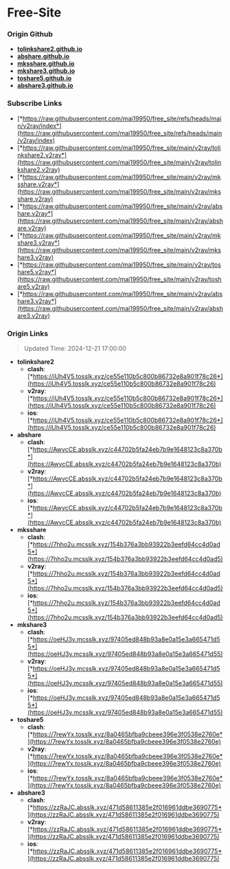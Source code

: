 # Free-Site

### Origin Github

- [**tolinkshare2.github.io**](https://github.com/tolinkshare2/tolinkshare2.github.io)
- [**abshare.github.io**](https://github.com/abshare/abshare.github.io)
- [**mksshare.github.io**](https://github.com/mksshare/mksshare.github.io)
- [**mkshare3.github.io**](https://github.com/mkshare3/mkshare3.github.io)
- [**toshare5.github.io**](https://github.com/toshare5/toshare5.github.io)
- [**abshare3.github.io**](https://github.com/abshare3/abshare3.github.io)

### Subscribe Links

- [*https://raw.githubusercontent.com/mai19950/free_site/refs/heads/main/v2ray/index*](https://raw.githubusercontent.com/mai19950/free_site/refs/heads/main/v2ray/index)
- [*https://raw.githubusercontent.com/mai19950/free_site/main/v2ray/tolinkshare2.v2ray*](https://raw.githubusercontent.com/mai19950/free_site/main/v2ray/tolinkshare2.v2ray)
- [*https://raw.githubusercontent.com/mai19950/free_site/main/v2ray/mksshare.v2ray*](https://raw.githubusercontent.com/mai19950/free_site/main/v2ray/mksshare.v2ray)
- [*https://raw.githubusercontent.com/mai19950/free_site/main/v2ray/abshare.v2ray*](https://raw.githubusercontent.com/mai19950/free_site/main/v2ray/abshare.v2ray)
- [*https://raw.githubusercontent.com/mai19950/free_site/main/v2ray/mkshare3.v2ray*](https://raw.githubusercontent.com/mai19950/free_site/main/v2ray/mkshare3.v2ray)
- [*https://raw.githubusercontent.com/mai19950/free_site/main/v2ray/toshare5.v2ray*](https://raw.githubusercontent.com/mai19950/free_site/main/v2ray/toshare5.v2ray)
- [*https://raw.githubusercontent.com/mai19950/free_site/main/v2ray/abshare3.v2ray*](https://raw.githubusercontent.com/mai19950/free_site/main/v2ray/abshare3.v2ray)

### Origin Links

> Updated Time: 2024-12-21 17:00:00

- **tolinkshare2**
  - **clash**: [*https://iUh4V5.tosslk.xyz/ce55e110b5c800b86732e8a901f78c26*](https://iUh4V5.tosslk.xyz/ce55e110b5c800b86732e8a901f78c26)
  - **v2ray**: [*https://iUh4V5.tosslk.xyz/ce55e110b5c800b86732e8a901f78c26*](https://iUh4V5.tosslk.xyz/ce55e110b5c800b86732e8a901f78c26)
  - **ios**: [*https://iUh4V5.tosslk.xyz/ce55e110b5c800b86732e8a901f78c26*](https://iUh4V5.tosslk.xyz/ce55e110b5c800b86732e8a901f78c26)
- **abshare**
  - **clash**: [*https://AwvcCE.absslk.xyz/c44702b5fa24eb7b9e1648123c8a370b*](https://AwvcCE.absslk.xyz/c44702b5fa24eb7b9e1648123c8a370b)
  - **v2ray**: [*https://AwvcCE.absslk.xyz/c44702b5fa24eb7b9e1648123c8a370b*](https://AwvcCE.absslk.xyz/c44702b5fa24eb7b9e1648123c8a370b)
  - **ios**: [*https://AwvcCE.absslk.xyz/c44702b5fa24eb7b9e1648123c8a370b*](https://AwvcCE.absslk.xyz/c44702b5fa24eb7b9e1648123c8a370b)
- **mksshare**
  - **clash**: [*https://7hho2u.mcsslk.xyz/154b376a3bb93922b3eefd64cc4d0ad5*](https://7hho2u.mcsslk.xyz/154b376a3bb93922b3eefd64cc4d0ad5)
  - **v2ray**: [*https://7hho2u.mcsslk.xyz/154b376a3bb93922b3eefd64cc4d0ad5*](https://7hho2u.mcsslk.xyz/154b376a3bb93922b3eefd64cc4d0ad5)
  - **ios**: [*https://7hho2u.mcsslk.xyz/154b376a3bb93922b3eefd64cc4d0ad5*](https://7hho2u.mcsslk.xyz/154b376a3bb93922b3eefd64cc4d0ad5)
- **mkshare3**
  - **clash**: [*https://oeHJ3y.mcsslk.xyz/97405ed848b93a8e0a15e3a665471d55*](https://oeHJ3y.mcsslk.xyz/97405ed848b93a8e0a15e3a665471d55)
  - **v2ray**: [*https://oeHJ3y.mcsslk.xyz/97405ed848b93a8e0a15e3a665471d55*](https://oeHJ3y.mcsslk.xyz/97405ed848b93a8e0a15e3a665471d55)
  - **ios**: [*https://oeHJ3y.mcsslk.xyz/97405ed848b93a8e0a15e3a665471d55*](https://oeHJ3y.mcsslk.xyz/97405ed848b93a8e0a15e3a665471d55)
- **toshare5**
  - **clash**: [*https://7rewYx.tosslk.xyz/8a0465bfba9cbeee396e3f0538e2760e*](https://7rewYx.tosslk.xyz/8a0465bfba9cbeee396e3f0538e2760e)
  - **v2ray**: [*https://7rewYx.tosslk.xyz/8a0465bfba9cbeee396e3f0538e2760e*](https://7rewYx.tosslk.xyz/8a0465bfba9cbeee396e3f0538e2760e)
  - **ios**: [*https://7rewYx.tosslk.xyz/8a0465bfba9cbeee396e3f0538e2760e*](https://7rewYx.tosslk.xyz/8a0465bfba9cbeee396e3f0538e2760e)
- **abshare3**
  - **clash**: [*https://zzRaJC.absslk.xyz/471d58611385e2f016961ddbe3690775*](https://zzRaJC.absslk.xyz/471d58611385e2f016961ddbe3690775)
  - **v2ray**: [*https://zzRaJC.absslk.xyz/471d58611385e2f016961ddbe3690775*](https://zzRaJC.absslk.xyz/471d58611385e2f016961ddbe3690775)
  - **ios**: [*https://zzRaJC.absslk.xyz/471d58611385e2f016961ddbe3690775*](https://zzRaJC.absslk.xyz/471d58611385e2f016961ddbe3690775)
